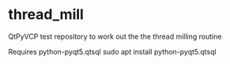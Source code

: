 # thread_mill
QtPyVCP test repository to work out the the thread milling routine

Requires python-pyqt5.qtsql
sudo apt install python-pyqt5.qtsql
